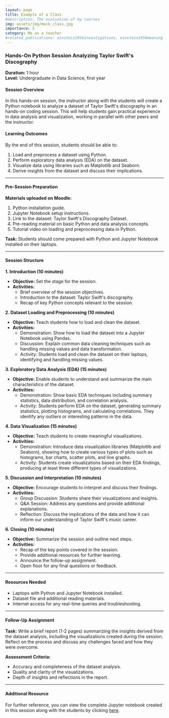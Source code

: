 ```yaml
---
layout: page
title: Example of a Class
#description: The evaluation of my courses
img: assets/img/mock_class.jpg
importance: 5
category: Me as a teacher
#related_publications: einstein1956investigations, einstein1950meaning
---
```


### Hands-On Python Session Analyzing Taylor Swift's Discography

**Duration:** 1 hour   
**Level:** Undergraduate in Data Science, first year



#### Session Overview
In this hands-on session, the instructor along with the students will create a Python notebook to analyze a dataset of Taylor Swift's discography in an hands-on coding session. 
This will help students gain practical experience in data analysis and visualization, working in parallel with other peers and the instructor.

#### Learning Outcomes
By the end of this session, students should be able to:
1. Load and preprocess a dataset using Python.
2. Perform exploratory data analysis (EDA) on the dataset.
3. Visualize data using libraries such as Matplotlib and Seaborn.
4. Derive insights from the dataset and discuss their implications.

---

#### Pre-Session Preparation
**Materials uploaded on Moodle:**
1. Python installation guide.
2. Jupyter Notebook setup instructions.
3. Link to the dataset: Taylor Swift's Discography Dataset.
4. Pre-reading material on basic Python and data analysis concepts.
5. Tutorial video on loading and preprocessing data in Python.

**Task:** Students should come prepared with Python and Jupyter Notebook installed on their laptops.

---

#### Session Structure

**1. Introduction (10 minutes)**
- **Objective:** Set the stage for the session.
- **Activities:**
  - Brief overview of the session objectives.
  - Introduction to the dataset: Taylor Swift's discography.
  - Recap of key Python concepts relevant to the session.

**2. Dataset Loading and Preprocessing (10 minutes)**
- **Objective:** Teach students how to load and clean the dataset.
- **Activities:**
  - Demonstration: Show how to load the dataset into a Jupyter Notebook using Pandas.
  - Discussion: Explain common data cleaning techniques such as handling missing values and data transformation.
  - Activity: Students load and clean the dataset on their laptops, identifying and handling missing values.

**3. Exploratory Data Analysis (EDA) (15 minutes)**
- **Objective:** Enable students to understand and summarize the main characteristics of the dataset.
- **Activities:**
  - Demonstration: Show basic EDA techniques including summary statistics, data distribution, and correlation analysis.
  - Activity: Students perform EDA on the dataset, generating summary statistics, plotting histograms, and calculating correlations. They identify any outliers or interesting patterns in the data.

**4. Data Visualization (15 minutes)**
- **Objective:** Teach students to create meaningful visualizations.
- **Activities:**
  - Demonstration: Introduce data visualization libraries (Matplotlib and Seaborn), showing how to create various types of plots such as histograms, bar charts, scatter plots, and line graphs.
  - Activity: Students create visualizations based on their EDA findings, producing at least three different types of visualizations.

**5. Discussion and Interpretation (10 minutes)**
- **Objective:** Encourage students to interpret and discuss their findings.
- **Activities:**
  - Group Discussion: Students share their visualizations and insights.
  - Q&A Session: Address any questions and provide additional explanations.
  - Reflection: Discuss the implications of the data and how it can inform our understanding of Taylor Swift's music career.

**6. Closing (10 minutes)**
- **Objective:** Summarize the session and outline next steps.
- **Activities:**
  - Recap of the key points covered in the session.
  - Provide additional resources for further learning.
  - Announce the follow-up assignment.
  - Open floor for any final questions or feedback.

---

#### Resources Needed
- Laptops with Python and Jupyter Notebook installed.
- Dataset file and additional reading materials.
- Internet access for any real-time queries and troubleshooting.

---

#### Follow-Up Assignment
**Task:** Write a brief report (1-2 pages) summarizing the insights derived from the dataset analysis, including the visualizations created during the session. Reflect on the process and discuss any challenges faced and how they were overcome.

**Assessment Criteria:**
- Accuracy and completeness of the dataset analysis.
- Quality and clarity of the visualizations.
- Depth of insights and reflections in the report.

---
#### Additional Resource
For further reference, you can view the complete Jupyter notebook created in this session along with the students by clicking [here](assets/img/Notebook3.html).
